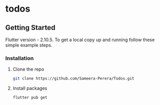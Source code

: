 # todos

<!-- GETTING STARTED -->
## Getting Started

Flutter version - 2.10.5. To get a local copy up and running follow these simple example steps.

### Installation

1. Clone the repo
   ```sh
   git clone https://github.com/Sameera-Perera/Todos.git
   ```
2. Install packages
   ```sh
   flutter pub get
   ```
